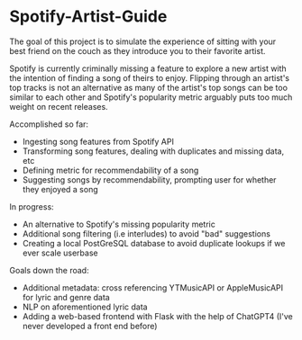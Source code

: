 # Spotify-Artist-Guide

The goal of this project is to simulate the experience of sitting with your best friend on the couch as they introduce you to their favorite artist.

Spotify is currently criminally missing a feature to explore a new artist with the intention of finding a song of theirs to enjoy. Flipping through an artist's top tracks is not an alternative as many of the artist's top songs can be too similar to each other and Spotify's popularity metric arguably puts too much weight on recent releases.

Accomplished so far:
- Ingesting song features from Spotify API
- Transforming song features, dealing with duplicates and missing data, etc
- Defining metric for recommendability of a song
- Suggesting songs by recommendability, prompting user for whether they enjoyed a song

In progress:
- An alternative to Spotify's missing popularity metric 
- Additional song filtering (i.e interludes) to avoid "bad" suggestions
- Creating a local PostGreSQL database to avoid duplicate lookups if we ever scale userbase

Goals down the road:
- Additional metadata: cross referencing YTMusicAPI or AppleMusicAPI for lyric and genre data
- NLP on aforementioned lyric data
- Adding a web-based frontend with Flask with the help of ChatGPT4 (I've never developed a front end before)
